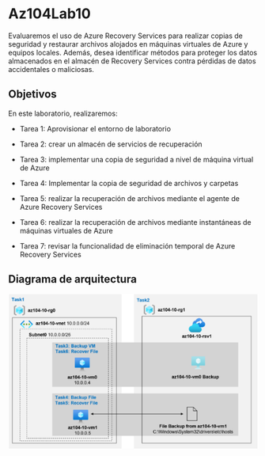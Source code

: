 # Az104Lab10
Evaluaremos el uso de Azure Recovery Services para realizar copias de seguridad y restaurar archivos alojados en máquinas virtuales de Azure y equipos locales. Además, desea identificar métodos para proteger los datos almacenados en el almacén de Recovery Services contra pérdidas de datos accidentales o maliciosas.

## Objetivos

En este laboratorio, realizaremos:

- Tarea 1: Aprovisionar el entorno de laboratorio

- Tarea 2: crear un almacén de servicios de recuperación

- Tarea 3: implementar una copia de seguridad a nivel de máquina virtual de Azure

- Tarea 4: Implementar la copia de seguridad de archivos y carpetas

- Tarea 5: realizar la recuperación de archivos mediante el agente de Azure Recovery Services

- Tarea 6: realizar la recuperación de archivos mediante instantáneas de máquinas virtuales de Azure 

- Tarea 7: revisar la funcionalidad de eliminación temporal de Azure Recovery Services 

  

## Diagrama de arquitectura

![](img/img1.png)
